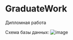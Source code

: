 # GraduateWork
Дипломная работа

Схема базы данных:
![image](https://github.com/maks232930/GraduateWork/assets/53191956/acdf1926-075e-4000-a547-5f286c364163)
